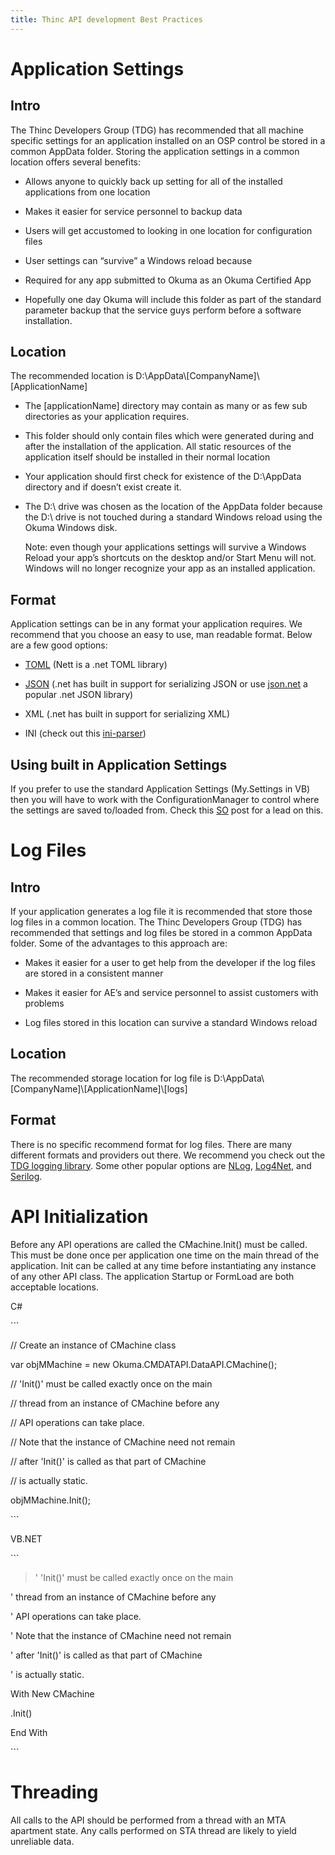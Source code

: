 ```yaml
---
title: Thinc API development Best Practices
---
```


Application Settings
====================

Intro
-----

The Thinc Developers Group (TDG) has recommended that all machine specific
settings for an application installed on an OSP control be stored in a common
AppData folder. Storing the application settings in a common location offers
several benefits:

-   Allows anyone to quickly back up setting for all of the installed
    applications from one location

-   Makes it easier for service personnel to backup data

-   Users will get accustomed to looking in one location for configuration files

-   User settings can “survive” a Windows reload because

-   Required for any app submitted to Okuma as an Okuma Certified App

-   Hopefully one day Okuma will include this folder as part of the standard
    parameter backup that the service guys perform before a software
    installation.

Location 
---------

The recommended location is D:\\AppData\\[CompanyName]\\[ApplicationName]

-   The [applicationName] directory may contain as many or as few sub
    directories as your application requires.

-   This folder should only contain files which were generated during and after
    the installation of the application. All static resources of the application
    itself should be installed in their normal location

-   Your application should first check for existence of the D:\\AppData
    directory and if doesn’t exist create it.

-   The D:\\ drive was chosen as the location of the AppData folder because the
    D:\\ drive is not touched during a standard Windows reload using the Okuma
    Windows disk.

    Note: even though your applications settings will survive a Windows Reload
    your app’s shortcuts on the desktop and/or Start Menu will not. Windows will
    no longer recognize your app as an installed application.

Format
------

Application settings can be in any format your application requires. We
recommend that you choose an easy to use, man readable format. Below are a few
good options:

-   [TOML](https://github.com/toml-lang/toml) (Nett is a .net TOML library)

-   [JSON](https://www.json.org) (.net has built in support for serializing JSON
    or use [json.net](https://www.newtonsoft.com/json) a popular .net JSON
    library)

-   XML (.net has built in support for serializing XML)

-   INI (check out this [ini-parser](https://github.com/rickyah/ini-parser))

Using built in Application Settings
-----------------------------------

If you prefer to use the standard Application Settings (My.Settings in VB) then
you will have to work with the ConfigurationManager to control where the
settings are saved to/loaded from. Check this
[SO](https://stackoverflow.com/questions/2389290/how-to-load-a-separate-application-settings-file-dynamically-and-merge-with-curre)
post for a lead on this.

Log Files
=========

Intro
-----

If your application generates a log file it is recommended that store those log
files in a common location. The Thinc Developers Group (TDG) has recommended
that settings and log files be stored in a common AppData folder. Some of the
advantages to this approach are:

-   Makes it easier for a user to get help from the developer if the log files
    are stored in a consistent manner

-   Makes it easier for AE’s and service personnel to assist customers with
    problems

-   Log files stored in this location can survive a standard Windows reload

Location
--------

The recommended storage location for log file is
D:\\AppData\\[CompanyName]\\[ApplicationName]\\[logs]

Format
------

There is no specific recommend format for log files. There are many different
formats and providers out there. We recommend you check out the [TDG logging
library](https://github.com/OkumaAmerica/Open-API-SDK/tree/master/TDG%20Logging).
Some other popular options are [NLog](https://nlog-project.org/),
[Log4Net](https://logging.apache.org/log4net/), and
[Serilog](https://serilog.net/).

API Initialization
==================

Before any API operations are called the CMachine.Init() must be called. This
must be done once per application one time on the main thread of the
application. Init can be called at any time before instantiating any instance of
any other API class. The application Startup or FormLoad are both acceptable
locations.

C\#

\`\`\`

// Create an instance of CMachine class

var objMMachine = new Okuma.CMDATAPI.DataAPI.CMachine();

// 'Init()' must be called exactly once on the main

// thread from an instance of CMachine before any

// API operations can take place.

// Note that the instance of CMachine need not remain

// after 'Init()' is called as that part of CMachine

// is actually static.

objMMachine.Init();

\`\`\`

VB.NET

\`\`\`

>   ' 'Init()' must be called exactly once on the main

' thread from an instance of CMachine before any

' API operations can take place.

' Note that the instance of CMachine need not remain

' after 'Init()' is called as that part of CMachine

' is actually static.

With New CMachine

.Init()

End With

\`\`\`

Threading
=========

All calls to the API should be performed from a thread with an MTA apartment
state. Any calls performed on STA thread are likely to yield unreliable data.
